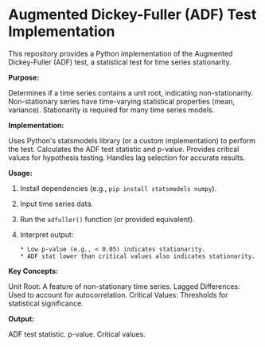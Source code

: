 # Augmented Dickey-Fuller (ADF) Test Implementation

This repository provides a Python implementation of the Augmented Dickey-Fuller (ADF) test, a statistical test for time series stationarity.

**Purpose:**

Determines if a time series contains a unit root, indicating non-stationarity.
Non-stationary series have time-varying statistical properties (mean, variance).
Stationarity is required for many time series models.

**Implementation:**

Uses Python's statsmodels library (or a custom implementation) to perform the test.
Calculates the ADF test statistic and p-value.
Provides critical values for hypothesis testing.
Handles lag selection for accurate results.

**Usage:**

1.  Install dependencies (e.g., `pip install statsmodels numpy`).
2.  Input time series data.
3.  Run the `adfuller()` function (or provided equivalent).
4.  Interpret output:

    ```
    * Low p-value (e.g., < 0.05) indicates stationarity.
    * ADF stat lower than critical values also indicates stationarity.
    ```

**Key Concepts:**

Unit Root: A feature of non-stationary time series.
Lagged Differences: Used to account for autocorrelation.
Critical Values: Thresholds for statistical significance.

**Output:**

ADF test statistic.
p-value.
Critical values.
